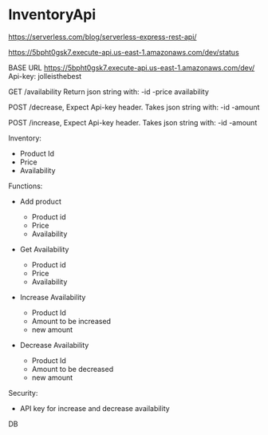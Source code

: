 # InventoryApi

https://serverless.com/blog/serverless-express-rest-api/

https://5bpht0gsk7.execute-api.us-east-1.amazonaws.com/dev/status

BASE URL https://5bpht0gsk7.execute-api.us-east-1.amazonaws.com/dev/
Api-key: jolleisthebest

GET /availability
    Return json string with:
    -id
    -price
    availability
    
POST /decrease, Expect Api-key header.
Takes json string with:
    -id
    -amount
    
POST /increase, Expect Api-key header.
Takes json string with:
    -id
    -amount

    


Inventory:
  - Product Id
  - Price
  - Availability

Functions:
  - Add product
    - Product id
    + Price
    + Availability

  - Get Availability
    - Product id 
    + Price
    + Availability

  - Increase Availability
    - Product Id
    - Amount to be increased
    + new amount

  - Decrease Availability
    - Product Id
    - Amount to be decreased
    + new amount

Security:
  - API key for increase and decrease availability


DB 

